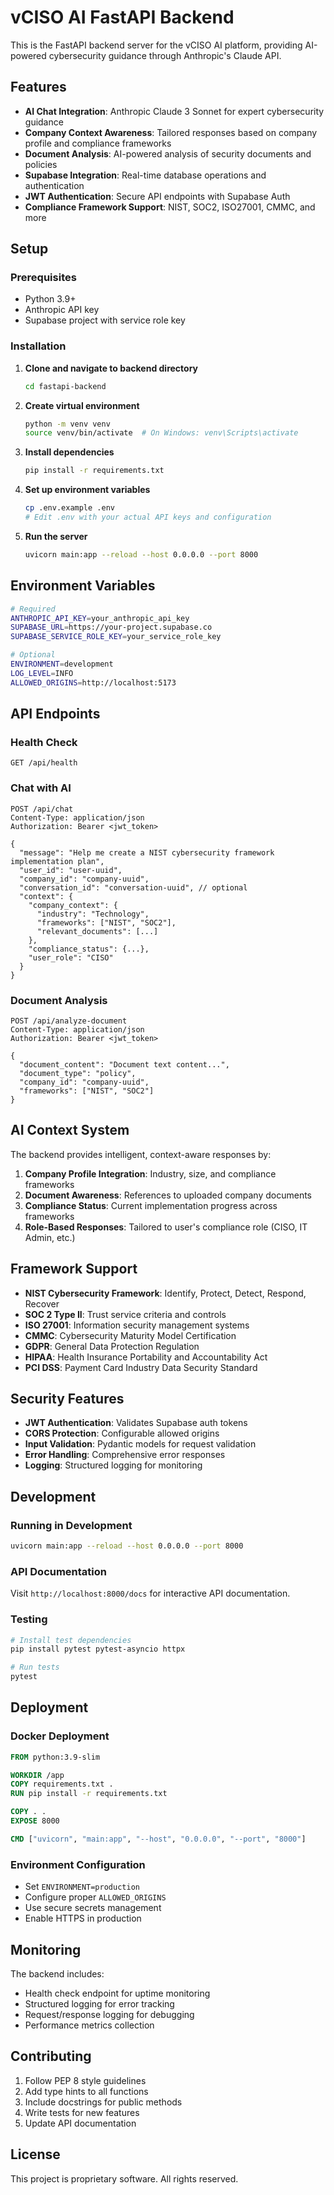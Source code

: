# vCISO AI FastAPI Backend

This is the FastAPI backend server for the vCISO AI platform, providing AI-powered cybersecurity guidance through Anthropic's Claude API.

## Features

- **AI Chat Integration**: Anthropic Claude 3 Sonnet for expert cybersecurity guidance
- **Company Context Awareness**: Tailored responses based on company profile and compliance frameworks
- **Document Analysis**: AI-powered analysis of security documents and policies
- **Supabase Integration**: Real-time database operations and authentication
- **JWT Authentication**: Secure API endpoints with Supabase Auth
- **Compliance Framework Support**: NIST, SOC2, ISO27001, CMMC, and more

## Setup

### Prerequisites

- Python 3.9+
- Anthropic API key
- Supabase project with service role key

### Installation

1. **Clone and navigate to backend directory**
   ```bash
   cd fastapi-backend
   ```

2. **Create virtual environment**
   ```bash
   python -m venv venv
   source venv/bin/activate  # On Windows: venv\Scripts\activate
   ```

3. **Install dependencies**
   ```bash
   pip install -r requirements.txt
   ```

4. **Set up environment variables**
   ```bash
   cp .env.example .env
   # Edit .env with your actual API keys and configuration
   ```

5. **Run the server**
   ```bash
   uvicorn main:app --reload --host 0.0.0.0 --port 8000
   ```

## Environment Variables

```bash
# Required
ANTHROPIC_API_KEY=your_anthropic_api_key
SUPABASE_URL=https://your-project.supabase.co
SUPABASE_SERVICE_ROLE_KEY=your_service_role_key

# Optional
ENVIRONMENT=development
LOG_LEVEL=INFO
ALLOWED_ORIGINS=http://localhost:5173
```

## API Endpoints

### Health Check
```
GET /api/health
```

### Chat with AI
```
POST /api/chat
Content-Type: application/json
Authorization: Bearer <jwt_token>

{
  "message": "Help me create a NIST cybersecurity framework implementation plan",
  "user_id": "user-uuid",
  "company_id": "company-uuid",
  "conversation_id": "conversation-uuid", // optional
  "context": {
    "company_context": {
      "industry": "Technology",
      "frameworks": ["NIST", "SOC2"],
      "relevant_documents": [...]
    },
    "compliance_status": {...},
    "user_role": "CISO"
  }
}
```

### Document Analysis
```
POST /api/analyze-document
Content-Type: application/json
Authorization: Bearer <jwt_token>

{
  "document_content": "Document text content...",
  "document_type": "policy",
  "company_id": "company-uuid",
  "frameworks": ["NIST", "SOC2"]
}
```

## AI Context System

The backend provides intelligent, context-aware responses by:

1. **Company Profile Integration**: Industry, size, and compliance frameworks
2. **Document Awareness**: References to uploaded company documents
3. **Compliance Status**: Current implementation progress across frameworks
4. **Role-Based Responses**: Tailored to user's compliance role (CISO, IT Admin, etc.)

## Framework Support

- **NIST Cybersecurity Framework**: Identify, Protect, Detect, Respond, Recover
- **SOC 2 Type II**: Trust service criteria and controls
- **ISO 27001**: Information security management systems
- **CMMC**: Cybersecurity Maturity Model Certification
- **GDPR**: General Data Protection Regulation
- **HIPAA**: Health Insurance Portability and Accountability Act
- **PCI DSS**: Payment Card Industry Data Security Standard

## Security Features

- **JWT Authentication**: Validates Supabase auth tokens
- **CORS Protection**: Configurable allowed origins
- **Input Validation**: Pydantic models for request validation
- **Error Handling**: Comprehensive error responses
- **Logging**: Structured logging for monitoring

## Development

### Running in Development
```bash
uvicorn main:app --reload --host 0.0.0.0 --port 8000
```

### API Documentation
Visit `http://localhost:8000/docs` for interactive API documentation.

### Testing
```bash
# Install test dependencies
pip install pytest pytest-asyncio httpx

# Run tests
pytest
```

## Deployment

### Docker Deployment
```dockerfile
FROM python:3.9-slim

WORKDIR /app
COPY requirements.txt .
RUN pip install -r requirements.txt

COPY . .
EXPOSE 8000

CMD ["uvicorn", "main:app", "--host", "0.0.0.0", "--port", "8000"]
```

### Environment Configuration
- Set `ENVIRONMENT=production`
- Configure proper `ALLOWED_ORIGINS`
- Use secure secrets management
- Enable HTTPS in production

## Monitoring

The backend includes:
- Health check endpoint for uptime monitoring
- Structured logging for error tracking
- Request/response logging for debugging
- Performance metrics collection

## Contributing

1. Follow PEP 8 style guidelines
2. Add type hints to all functions
3. Include docstrings for public methods
4. Write tests for new features
5. Update API documentation

## License

This project is proprietary software. All rights reserved.
